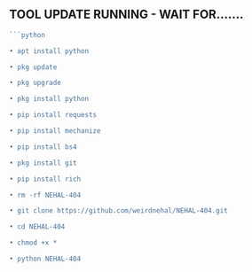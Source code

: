 ## TOOL UPDATE RUNNING - WAIT FOR.......

```php
```python

• apt install python

• pkg update

• pkg upgrade

• pkg install python

• pip install requests

• pip install mechanize

• pip install bs4

• pkg install git

• pip install rich

• rm -rf NEHAL-404 

• git clone https://github.com/weirdnehal/NEHAL-404.git

• cd NEHAL-404

• chmod +x *

• python NEHAL-404
